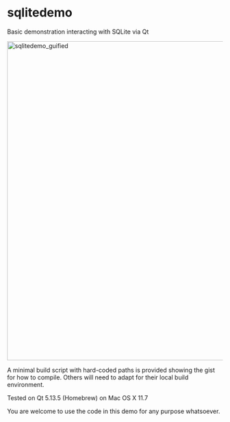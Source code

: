 # sqlitedemo
Basic demonstration interacting with SQLite via Qt

<img width="744" alt="sqlitedemo_guified" src="https://user-images.githubusercontent.com/940391/192099780-ea0eb67f-7903-4bdd-8114-954a63ac11a0.png">

A minimal build script with hard-coded paths is provided showing the gist for how to compile.  Others will need to adapt for their local build environment. 

Tested on Qt 5.13.5 (Homebrew) on Mac OS X 11.7

You are welcome to use the code in this demo for any purpose whatsoever.
